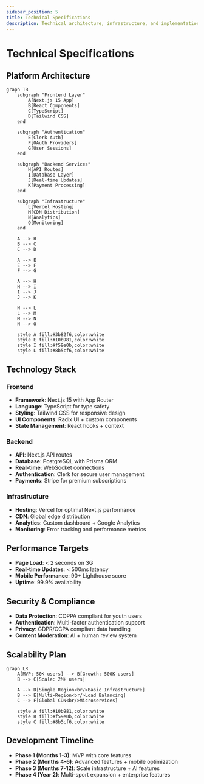 ```yaml
---
sidebar_position: 5
title: Technical Specifications
description: Technical architecture, infrastructure, and implementation details
---
```


#  Technical Specifications

## Platform Architecture

```mermaid
graph TB
    subgraph "Frontend Layer"
        A[Next.js 15 App]
        B[React Components]
        C[TypeScript]
        D[Tailwind CSS]
    end
    
    subgraph "Authentication"
        E[Clerk Auth]
        F[OAuth Providers]
        G[User Sessions]
    end
    
    subgraph "Backend Services"
        H[API Routes]
        I[Database Layer]
        J[Real-time Updates]
        K[Payment Processing]
    end
    
    subgraph "Infrastructure"
        L[Vercel Hosting]
        M[CDN Distribution]
        N[Analytics]
        O[Monitoring]
    end
    
    A --> B
    B --> C
    C --> D
    
    A --> E
    E --> F
    F --> G
    
    A --> H
    H --> I
    I --> J
    J --> K
    
    H --> L
    L --> M
    M --> N
    N --> O
    
    style A fill:#3b82f6,color:white
    style E fill:#10b981,color:white
    style I fill:#f59e0b,color:white
    style L fill:#8b5cf6,color:white
```

## Technology Stack

### Frontend
- **Framework**: Next.js 15 with App Router
- **Language**: TypeScript for type safety
- **Styling**: Tailwind CSS for responsive design
- **UI Components**: Radix UI + custom components
- **State Management**: React hooks + context

### Backend
- **API**: Next.js API routes
- **Database**: PostgreSQL with Prisma ORM
- **Real-time**: WebSocket connections
- **Authentication**: Clerk for secure user management
- **Payments**: Stripe for premium subscriptions

### Infrastructure
- **Hosting**: Vercel for optimal Next.js performance
- **CDN**: Global edge distribution
- **Analytics**: Custom dashboard + Google Analytics
- **Monitoring**: Error tracking and performance metrics

## Performance Targets

- **Page Load**: < 2 seconds on 3G
- **Real-time Updates**: < 500ms latency
- **Mobile Performance**: 90+ Lighthouse score
- **Uptime**: 99.9% availability

## Security & Compliance

- **Data Protection**: COPPA compliant for youth users
- **Authentication**: Multi-factor authentication support
- **Privacy**: GDPR/CCPA compliant data handling
- **Content Moderation**: AI + human review system

## Scalability Plan

```mermaid
graph LR
    A[MVP: 50K users] --> B[Growth: 500K users]
    B --> C[Scale: 2M+ users]
    
    A --> D[Single Region<br/>Basic Infrastructure]
    B --> E[Multi-Region<br/>Load Balancing]
    C --> F[Global CDN<br/>Microservices]
    
    style A fill:#10b981,color:white
    style B fill:#f59e0b,color:white
    style C fill:#8b5cf6,color:white
```

## Development Timeline

- **Phase 1 (Months 1-3)**: MVP with core features
- **Phase 2 (Months 4-6)**: Advanced features + mobile optimization
- **Phase 3 (Months 7-12)**: Scale infrastructure + AI features
- **Phase 4 (Year 2)**: Multi-sport expansion + enterprise features
